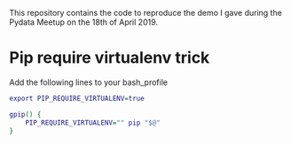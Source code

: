 This repository contains the code to reproduce the demo I gave during the Pydata Meetup on the 18th of April 2019.

# Pip require virtualenv trick

Add the following lines to your bash_profile

```dot
export PIP_REQUIRE_VIRTUALENV=true

gpip() {
    PIP_REQUIRE_VIRTUALENV="" pip "$@"
}
```
